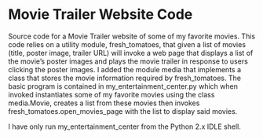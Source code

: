 # Movie Trailer Website Code
Source code for a Movie Trailer website of some of my favorite movies. This code relies on a utility module, fresh_tomatoes, that given a list of movies (title, poster image, trailer URL) will invoke a web page that displays a list of the movie’s poster images and plays the movie trailer in response to users clicking the poster images. I added the module media that implements a class that stores the movie information required by fresh_tomatoes. The basic program is contained in my_entertainment_center.py which when invoked instantiates some of my favorite movies using the class media.Movie, creates a list from these movies then invokes fresh_tomatoes.open_movies_page with the list to display said movies.

I have only run my_entertainment_center from the Python 2.x IDLE shell.
